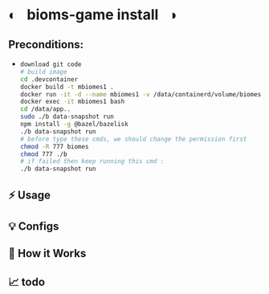 # ◐ &nbsp; bioms-game install &nbsp; ◑

## Preconditions:

- ```bash
  download git code
  # build image
  cd .devcontainer
  docker build -t mbiomes1 .
  docker run -it -d --name mbiomes1 -v /data/containerd/volume/biomes/:/data/app -p 3002:3000 -p 80:80 -p 3001:3001 biomes bash
  docker exec -it mbiomes1 bash
  cd /data/app..
  sudo ./b data-snapshot run
  npm install -g @bazel/bazelisk
  ./b data-snapshot run
  # before type these cmds, we should change the permission first 
  chmod -R 777 biomes
  chmod 777 ./b
  # if failed then keep running this cmd :
  ./b data-snapshot run

  ```

## ⚡️ Usage

## 💡 Configs

## 🤖 How it Works

## 📈 todo
